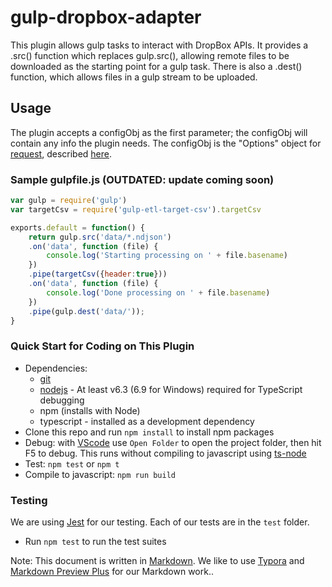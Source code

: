 # gulp-dropbox-adapter #

This plugin allows gulp tasks to interact with DropBox APIs. It provides a .src() function which replaces gulp.src(), allowing remote files to be downloaded as the starting point for a gulp task. There is also a .dest() function, which allows files in a gulp stream to be uploaded.

<!-- This plugin is a gulp wrapper for [request](https://www.npmjs.com/package/request). -->

## Usage ##

The plugin accepts a configObj as the first parameter; the configObj
will contain any info the plugin needs. The configObj is the "Options" object for [request](https://www.npmjs.com/package/request), described [here](https://www.npmjs.com/package/request#requestoptions-callback).

### Sample gulpfile.js (OUTDATED: update coming soon) ###

``` javascript
var gulp = require('gulp')
var targetCsv = require('gulp-etl-target-csv').targetCsv

exports.default = function() {
    return gulp.src('data/*.ndjson')
    .on('data', function (file) {
        console.log('Starting processing on ' + file.basename)
    })  
    .pipe(targetCsv({header:true}))
    .on('data', function (file) {
        console.log('Done processing on ' + file.basename)
    })  
    .pipe(gulp.dest('data/'));
}
```

### Quick Start for Coding on This Plugin ##

* Dependencies:
  * [git](https://git-scm.com/downloads)
  * [nodejs](https://nodejs.org/en/download/releases/) - At least v6.3 (6.9 for Windows) required for TypeScript debugging
  * npm (installs with Node)
  * typescript - installed as a development dependency
* Clone this repo and run `npm install` to install npm packages
* Debug: with [VScode](https://code.visualstudio.com/download) use `Open Folder` to open the project folder, then hit F5 to debug. This runs without compiling to javascript using [ts-node](https://www.npmjs.com/package/ts-node)
* Test: `npm test` or `npm t`
* Compile to javascript: `npm run build`

### Testing ##

We are using [Jest](https://facebook.github.io/jest/docs/en/getting-started.html) for our testing. Each of our tests are in the `test` folder.

* Run `npm test` to run the test suites

Note: This document is written in [Markdown](https://daringfireball.net/projects/markdown/). We like to use [Typora](https://typora.io/) and [Markdown Preview Plus](https://chrome.google.com/webstore/detail/markdown-preview-plus/febilkbfcbhebfnokafefeacimjdckgl?hl=en-US) for our Markdown work..
